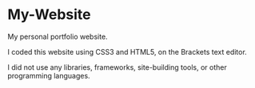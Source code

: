 # My-Website

My personal portfolio website.

I coded this website using CSS3 and HTML5, on the Brackets text editor. 

I did not use any libraries, frameworks, site-building tools, or other programming languages. 
